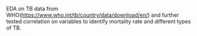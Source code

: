 EDA on TB data from WHO(https://www.who.int/tb/country/data/download/en/) and further tested correlation on variables to identify mortality rate and different types of TB.
